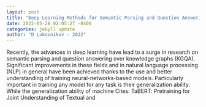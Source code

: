 ```yaml
--- 
layout: post 
title: "Deep Learning Methods for Semantic Parsing and Question Answering over Knowledge Graphs" 
date: 2022-05-28 02:05:27 -0400 
categories: jekyll update 
author: "D Lukovnikov - 2022" 
--- 
```

Recently, the advances in deep learning have lead to a surge in research on semantic parsing and question answering over knowledge graphs (KGQA). Significant improvements in these fields and in natural language processing (NLP) in general have been achieved thanks to the use and better understanding of training neural-networks-based models. Particularly important in training any model for any task is their generalization ability. While the generalization ability of machine Cites: TaBERT: Pretraining for Joint Understanding of Textual and